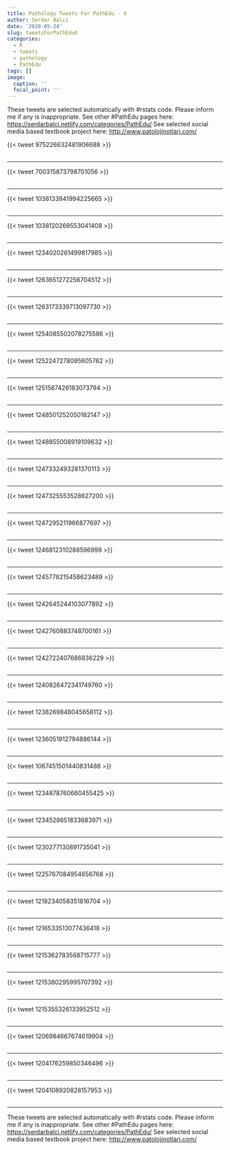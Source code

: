 ```yaml
---
title: Pathology Tweets For PathEdu - 6
author: Serdar Balci
date: '2020-05-24'
slug: tweetsForPathEdu6
categories:
  - R
  - tweets
  - pathology
  - PathEdu
tags: []
image:
  caption: ''
  focal_point: ''
---
```



These tweets are selected automatically with #rstats code. Please inform me if any is inappropriate.
See other #PathEdu pages here: https://serdarbalci.netlify.com/categories/PathEdu/ 
See selected social media based textbook project here: http://www.patolojinotlari.com/

{{< tweet 975226632481906688 >}}
<br>
<br>
<hr>
{{< tweet 700315873798701056 >}}
<br>
<br>
<hr>
{{< tweet 1038133941994225665 >}}
<br>
<br>
<hr>
{{< tweet 1038120269553041408 >}}
<br>
<br>
<hr>
{{< tweet 1234020261499817985 >}}
<br>
<br>
<hr>
{{< tweet 1263651272256704512 >}}
<br>
<br>
<hr>
{{< tweet 1263173339713097730 >}}
<br>
<br>
<hr>
{{< tweet 1254085502078275586 >}}
<br>
<br>
<hr>
{{< tweet 1252247278095605762 >}}
<br>
<br>
<hr>
{{< tweet 1251567426183073794 >}}
<br>
<br>
<hr>
{{< tweet 1248501252050182147 >}}
<br>
<br>
<hr>
{{< tweet 1248855008919109632 >}}
<br>
<br>
<hr>
{{< tweet 1247332493281370113 >}}
<br>
<br>
<hr>
{{< tweet 1247325553528627200 >}}
<br>
<br>
<hr>
{{< tweet 1247295211966877697 >}}
<br>
<br>
<hr>
{{< tweet 1246812310288596998 >}}
<br>
<br>
<hr>
{{< tweet 1245778215458623489 >}}
<br>
<br>
<hr>
{{< tweet 1242645244103077892 >}}
<br>
<br>
<hr>
{{< tweet 1242760883748700161 >}}
<br>
<br>
<hr>
{{< tweet 1242722407686836229 >}}
<br>
<br>
<hr>
{{< tweet 1240826472341749760 >}}
<br>
<br>
<hr>
{{< tweet 1238269848045658112 >}}
<br>
<br>
<hr>
{{< tweet 1236051912794886144 >}}
<br>
<br>
<hr>
{{< tweet 1067451501440831488 >}}
<br>
<br>
<hr>
{{< tweet 1234878760660455425 >}}
<br>
<br>
<hr>
{{< tweet 1234528651833683971 >}}
<br>
<br>
<hr>
{{< tweet 1230277130891735041 >}}
<br>
<br>
<hr>
{{< tweet 1225767084954656768 >}}
<br>
<br>
<hr>
{{< tweet 1218234058351816704 >}}
<br>
<br>
<hr>
{{< tweet 1216533513077436418 >}}
<br>
<br>
<hr>
{{< tweet 1215362783568715777 >}}
<br>
<br>
<hr>
{{< tweet 1215380295995707392 >}}
<br>
<br>
<hr>
{{< tweet 1215355326133952512 >}}
<br>
<br>
<hr>
{{< tweet 1206984667674619904 >}}
<br>
<br>
<hr>
{{< tweet 1204176259850346496 >}}
<br>
<br>
<hr>
{{< tweet 1204108920828157953 >}}
<br>
<br>
<hr>


These tweets are selected automatically with #rstats code. Please inform me if any is inappropriate.
See other #PathEdu pages here: https://serdarbalci.netlify.com/categories/PathEdu/ 
See selected social media based textbook project here: http://www.patolojinotlari.com/
